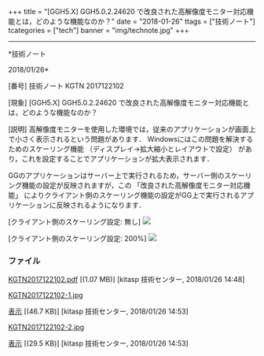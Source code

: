 ﻿+++
title = "[GGH5.X] GGH5.0.2.24620 で改良された高解像度モニター対応機能とは，どのような機能なのか？"
date = "2018-01-26"
ttags = ["技術ノート"]
tcategories = ["tech"]
banner = "img/technote.jpg"
+++

-----------------------------------------------------------------------------------------------------------------------------

*技術ノート

2018/01/26*


[番号]
技術ノート KGTN 2017122102

[現象]
[GGH5.X] GGH5.0.2.24620
で改良された高解像度モニター対応機能とは，どのような機能なのか？

[説明]
高解像度モニターを使用した環境では，従来のアプリケーションが画面上で小さく表示されるという問題があります．
Windowsにはこの問題を解決するためのスケーリング機能
（ディスプレイ→拡大縮小とレイアウトで設定）
があり，これを設定することでアプリケーションが拡大表示されます．

GGのアプリケーションはサーバー上で実行されるため，サーバー側のスケーリング機能の設定が反映されますが，この
「改良された高解像度モニター対応機能」
によりクライアント側のスケーリング機能の設定がGG上で実行されるアプリケーションに反映されるようになります．

[クライアント側のスケーリング設定: 無し]
![](http://techreport.kitasp.net/attachments/download/3926/KGTN2017122102-1.jpg)

[クライアント側のスケーリング設定: 200%]
![](http://techreport.kitasp.net/attachments/download/3927/KGTN2017122102-2.jpg)


### ファイル

 
 


[KGTN2017122102.pdf](http://techreport.kitasp.net/attachments/download/3923/KGTN2017122102.pdf)
 [(1.07 MB)] [kitasp 技術センター, 2018/01/26
14:48]

[KGTN2017122102-1.jpg](http://techreport.kitasp.net/attachments/download/3926/KGTN2017122102-1.jpg)

[表示](http://techreport.kitasp.net/attachments/3926/KGTN2017122102-1.jpg "表示")
 [(46.7 KB)] [kitasp 技術センター, 2018/01/26
14:53]

[KGTN2017122102-2.jpg](http://techreport.kitasp.net/attachments/download/3927/KGTN2017122102-2.jpg)

[表示](http://techreport.kitasp.net/attachments/3927/KGTN2017122102-2.jpg "表示")
 [(29.5 KB)] [kitasp 技術センター, 2018/01/26
14:53]


 


 


